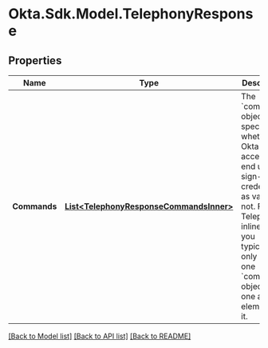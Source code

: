# Okta.Sdk.Model.TelephonyResponse

## Properties

Name | Type | Description | Notes
------------ | ------------- | ------------- | -------------
**Commands** | [**List&lt;TelephonyResponseCommandsInner&gt;**](TelephonyResponseCommandsInner.md) | The &#x60;commands&#x60; object specifies whether Okta accepts the end user&#39;s sign-in credentials as valid or not. For the Telephony inline hook, you typically only return one &#x60;commands&#x60; object with one array element in it. | [optional] 

[[Back to Model list]](../README.md#documentation-for-models) [[Back to API list]](../README.md#documentation-for-api-endpoints) [[Back to README]](../README.md)

